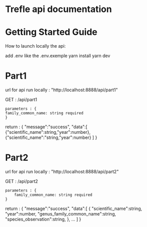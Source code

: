 # Trefle api documentation

# Getting Started Guide

How to launch locally the api:

add .env like the .env.exemple
yarn install
yarn dev

# Part1 

url for api run locally : "http://localhost:8888/api/part1"

GET : /api/part1

    parameters : {
    family_common_name: string required
    }

return : {
    "message":"success",
    "data":[
            {"scientific_name":string,"year":number},
            {"scientific_name":"string,"year":number}
        ]
    }

# Part2 

url for api run locally : "http://localhost:8888/api/part2"

GET : /api/part2

    parameters : {
        family_common_name: string required
    }

return : {
    "message":"success",
    "data":[
            {
                "scientific_name":string,
                "year":number,
                "genus_family_common_name":string,
                "species_observation":string,
            },
            ...
        ]
    }